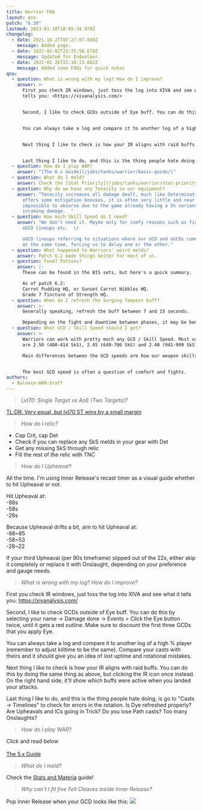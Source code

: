 ```yaml
---
title: Warrior FAQ
layout: qna
patch: "6.30"
lastmod: 2023-01-10T18:05:34.978Z
changelog:
  - date: 2021-10-27T07:27:07.049Z
    message: Added page.
  - date: 2022-02-02T23:35:58.678Z
    message: Updated for Endwalker.
  - date: 2022-02-26T22:10:13.082Z
    message: Added some FAQs for quick notes
qna:
  - question: What is wrong with my log? How do I improve?
    answer: >-
      First you check IR windows, just toss the log into XIVA and see what it
      tells you: <https://xivanalysis.com/>


      Second, I like to check GCDs outside of Eye buff. You can do this by selecting your name -> Damage done -> Events > Click the Eye button twice, until it gets a red outline. Make sure to discount the first three GCDs that you apply Eye.


      You can always take a log and compare it to another log of a high % player (remember to adjust killtime to be the same). Compare your casts with theirs and it should give you an idea of lost uptime and rotational mistakes.


      Next thing I like to check is how your IR aligns with raid buffs. You can do this by doing the same thing as above, but clicking the IR icon once instead. On the right hand side, it'll show which buffs were active when you landed your attacks. 


      Last thing I like to do, and this is the thing people hate doing, is go to "Casts -> Timelines" to check for errors in the rotation. Is Eye refreshed properly? Are Upheavals and ICs going in Trick? Do you lose Path casts? Too many Onslaughts?
  - question: How do I play WAR?
    answer: "[The 6.x Guide](/jobs/tanks/warrior/basic-guide/)"
  - question: What do I meld?
    answer: Check the [Stat Priority](/jobs/tanks/warrior/stat-priority/) page!
  - question: Why do we have any Tenacity in our equipment?
    answer: "Tenacity increases all damage dealt, much like Determination. While it
      offers some mitigation bonuses, it is often very little and near
      impossible to observe due to the game already having a 5% variance in
      incoming damage.  "
  - question: How much Skill Speed do I need?
    answer: "We don't need it. Maybe only for comfy reasons such as fight phasing or
      oGCD lineups etc.  \r

      oGCD lineups referring to situations where our GCD and oGCDs come up
      at the same time, forcing us to delay one or the other."
  - question: What happened to Warriors' weird melds?
    answer: Patch 6.2 made things better for most of us.
  - question: Food? Potions?
    answer: |-
      These can be found in the BIS sets, but here's a quick summary.

      As of patch 6.2:
      Carrot Pudding HQ, or Sunset Carrot Nibbles HQ.
      Grade 7 Tincture of Strength HQ.
  - question: When do I refresh the Surging Tempest buff?
    answer: >-
      Generally speaking, refresh the buff between 7 and 15 seconds.  

      Depending on the fight and downtime between phases, it may be beneficial to refresh the buff earlier, gathering 31-60 seconds of it.
  - question: What GCD / Skill Speed should I get?
    answer: >-
      Warriors can work with pretty much any GCD / Skill Speed. Most used ones
      are 2.50 (400-414 SkS), 2.45 (649-706 SkS) and 2.40 (941-999 SkS).  

      Main differences between the GCD speeds are how our weapon skills line up with our off-global cooldowns. The 2.50 setup rarely delays either our weapon skills or off-global cooldowns, whereas 2.45 and 2.40 come with some delays.  


      The best GCD speed is often a question of comfort and fights.
authors:
  - Balance-WAR-Staff
---
```

> *Lvl70: Single Target vs AoE (Two Targets)?*

[TL;DR: Very equal, but lvl70 ST wins by a small margin](https://docs.google.com/spreadsheets/d/e/2PACX-1vRqxeKcJJb0zc2Kh86mY222FLkV9r8YAByW-TzoPujokBy1DT4ofPlwpFhKN4K4uZWhrYLfHvo7Lz5g/pubhtml)

> *How do I relic?*

* Cap Crit, cap Det
* Check if you can replace any SkS melds in your gear with Det
* Get any missing SkS through relic
* Fill the rest of the relic with TNC

> *How do I Upheaval?*

All the time. I'm using Inner Release's recast timer as a visual guide whether to hit Upheaval or not.

Hit Upheaval at:\
-88s  \
-58s  \
-28s  

Because Upheaval drifts a bit, aim to hit Upheaval at:\
-88~85  \
-58~53  \
-28~22  

If your third Upheaval (per 90s timeframe) slipped out of the 22s, either skip it completely or replace it with Onslaught, depending on your preference and gauge needs.

> *What is wrong with my log? How do I improve?*

First you check IR windows, just toss the log into XIVA and see what it tells you: <https://xivanalysis.com/>

Second, I like to check GCDs outside of Eye buff. You can do this by selecting your name -> Damage done -> Events > Click the Eye button twice, until it gets a red outline. Make sure to discount the first three GCDs that you apply Eye.

You can always take a log and compare it to another log of a high % player (remember to adjust killtime to be the same). Compare your casts with theirs and it should give you an idea of lost uptime and rotational mistakes.

Next thing I like to check is how your IR aligns with raid buffs. You can do this by doing the same thing as above, but clicking the IR icon once instead. On the right hand side, it'll show which buffs were active when you landed your attacks. 

Last thing I like to do, and this is the thing people hate doing, is go to "Casts -> Timelines" to check for errors in the rotation. Is Dye refreshed properly? Are Upheavals and ICs going in Trick? Do you lose Path casts? Too many Onslaughts? 

> *How do I play WAR?*

Click and read below\
\
[The 5.x Guide](/jobs/tanks/warrior/how-to-fell-cleave-an-angry-wannabe-healer-also-known-as-warrior-5-0-the-guide)

> *What do I meld?*

Check the [Stats and Materia](/jobs/tanks/warrior/stats-and-materia/) guide!

> *Why can't I fit five Fell Cleaves inside Inner Release?*

Pop Inner Release when your GCD looks like this: ![](https://media.discordapp.net/attachments/277962807813865472/597203462106906651/unknown.png)